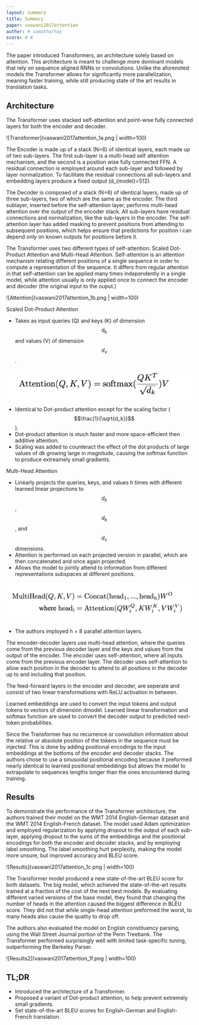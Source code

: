 ```yaml
---
layout: summary
title: Summary
paper: vaswani2017attention
author: # samatharhay
score: # 8
---
```


The paper introduced Transformers, an architecture solely based on attention.
This architecture is meant to challenge more dominant models that rely on sequence aligned RNNs or convolutions. Unlike the aforenoted models the Transformer allows for significantly more parallelization, meaning faster training, while still producing state of the art results in translation tasks.

## Architecture

The Transformer uses stacked self-attention and point-wise fully connected layers for both the encoder and decoder.

![Transformer](vaswani2017attention_1a.png | width=100)

The Encoder is made up of a stack (N=6) of identical layers, each made up of two sub-layers. The first sub-layer is a multi-head self attention mechanism, and the second is a position wise fully connected FFN. A residual connection is employed around each sub-layer and followed by layer normalization. To facilitate the residual connections all sub-layers and embedding layers produce a fixed output (d_{model}=512).

The Decoder is composed of a stack (N=6) of identical layers, made up of three sub-layers, two of which are the same as the encoder. The third sublayer, inserted before the self-attention layer, performs multi-head attention over the output of the encoder stack. All sub-layers have residual connections and normalization, like the sub-layers in the encoder. The self-attention layer has added masking to prevent positions from attending to subsequent positions, which helps ensure that predictions for position i can depend only on known outputs for positions before it.


The Transformer uses two different types of self-attention: Scaled Dot-Product Attention and Multi-Head Attention. Self-attention is an attention mechanism relating different positions of a single sequence in order to compute a representation of the sequence. It differs from regular attention in that self-attention can be applied many times independently in a single model, while attention usually is only applied once to connect the encoder and decoder (the original input to the ouput.)

![Attention](vaswani2017attention_1b.png | width=100)

Scaled Dot-Product Attention
* Takes as input queries (Q) and keys (K) of dimension $$\mathrm{d_k}$$ and values (V) of dimension $$d_v$$.
 
![SDPA](vaswani2017attention_1d.png)

* Identical to Dot-product attention except for the scaling factor ($$\frac{1}{\sqrt{d_k}}$$).
* Dot-product attention is much faster and more space-efficient then additive attention.
* Scaling was added to counteract the effect of the dot products of large values of dk growing large in magnitude, causing the softmax function to produce extreamely small gradients.

Multi-Head Attention
* Linearly projects the queries, keys, and values h times with different learned linear projections to $$d_k$$, $$d_k$$, and $$d_v$$ dimensions.
* Attention is performed on each projected version in parallel, which are then concatenated and once again projected.
* Allows the model to jointly attend to information from different representations subspaces at different positions.

![MHA](vaswani2017attention_1e.png)

* The authors imployed h = 8 parallel attention layers.

The encoder-decoder layers use multi-head attention, where the queries come from the previous decoder layer and the keys and values from the output of the encoder. The encoder uses self-attention, where all inputs come from the previous encoder layer. The decoder uses self-attention to allow each position in the decoder to attend to all positions in the decoder up to and including that position.

The feed-forward layers in the encoder and decoder, are seperate and consist of two linear transformations with ReLU activation in between.

Learned embeddings are used to convert the input tokens and output tokens to vectors of dimension dmodel. Learned linear transformation and softmax function are used to convert the decoder output to predicted next-token probabilities.

Since the Transformer has no recurrence or convolution information about the relative or absolute position of the tokens in the sequence must be injected. This is done by adding positional encodings to the input embeddings at the bottoms of the encoder and decoder stacks. The authors chose to use a sinusoidal positional encoding because it preformed nearly identical to learned positional embeddings but allows the model to extrapolate to sequences lengths longer than the ones encountered during training.

## Results

To demonstrate the performance of the Transformer architecture, the authors trained their model on the WMT 2014 English-German dataset and the WMT 2014 English-French dataset. The model used Adam optimization and employed regularization by applying dropout to the output of each sub-layer, applying dropout to the sums of the embeddings and the positional encodings for both the encoder and decoder stacks, and by employing label smoothing. The label smoothing hurt perplexity, making the model more unsure, but improved accuracy and BLEU score.

![Results](vaswani2017attention_1c.png | width=100)

The Transformer model produced a new state-of-the-art BLEU score for both datasets. The big model, which achieved the state-of-the-art results trained at a fraction of the cost of the next best models. By evaluating different varied versions of the base model, they found that changing the number of heads in the attention caused the biggest difference in BLEU score. They did not that while single-head attention preformed the worst, to many heads also cause the quality to drop off.

The authors also evaluated the model on English constituency parsing, using the Wall Street Journal portion of the Penn Treebank. The Transformer performed surprisingly well with limited task-specific tuning, outperforming the Berkeley Parser.

![Results2](vaswani2017attention_1f.png | width=100)


## TL;DR
* Introduced the architecture of a Transformer.
* Proposed a variant of Dot-product attention, to help prevent extremely small gradients.
* Set state-of-the-art BLEU scores for English-German and English-French translation.
